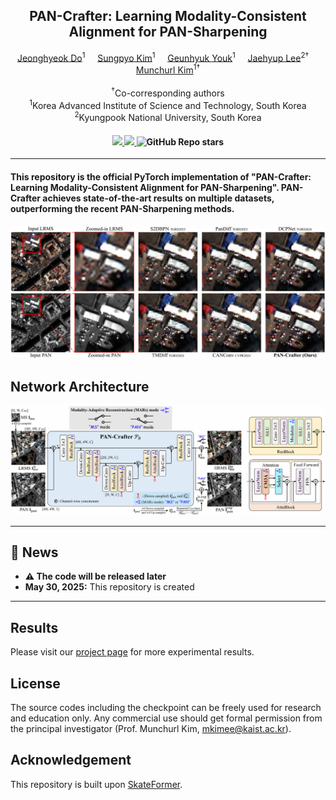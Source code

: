 <div align="center">
<h2>PAN-Crafter: Learning Modality-Consistent Alignment for PAN-Sharpening</h2>

<div>    
    <a href='https://sites.google.com/view/jeonghyeokdo/' target='_blank'>Jeonghyeok Do</a><sup>1</sup>&nbsp&nbsp&nbsp&nbsp;
    <a href='https://github.com/KAIST-VICLab/' target='_blank'>Sungpyo Kim</a><sup>1</sup>&nbsp&nbsp&nbsp&nbsp;
    <a href='https://sites.google.com/view/geunhyukyouk/' target='_blank'>Geunhyuk Youk</a><sup>1</sup>&nbsp&nbsp&nbsp&nbsp;
    <a href='https://sites.google.com/view/jaehyup-lee/' target='_blank'>Jaehyup Lee</a><sup>2†</sup>&nbsp&nbsp&nbsp&nbsp;
    <a href='https://www.viclab.kaist.ac.kr/' target='_blank'>Munchurl Kim</a><sup>1†</sup>
</div>
<br>
<div>
    <sup>†</sup>Co-corresponding authors</span>
</div>
<div>
    <sup>1</sup>Korea Advanced Institute of Science and Technology, South Korea</span>
</div>
<div>
    <sup>2</sup>Kyungpook National University, South Korea</span>
</div>

<div>
    <h4 align="center">
        <a href="https://kaist-viclab.github.io/PAN-Crafter_site/" target='_blank'>
        <img src="https://img.shields.io/badge/🏠-Project%20Page-blue">
        </a>
        <a href="https://arxiv.org/abs/2505.23367" target='_blank'>
        <img src="https://img.shields.io/badge/arXiv-2505.23367-b31b1b.svg">
        </a>
        <img alt="GitHub Repo stars" src="https://img.shields.io/github/stars/KAIST-VICLab/PAN-Crafter">
    </h4>
</div>
</div>

---

<h4>
This repository is the official PyTorch implementation of "PAN-Crafter: Learning Modality-Consistent Alignment for PAN-Sharpening". PAN-Crafter achieves state-of-the-art results on multiple datasets, outperforming the recent PAN-Sharpening methods.
</h4>

![](assets/pancrafter.PNG)

## Network Architecture
![overall_structure](assets/framework.PNG)

---

## 📧 News
- **⚠ The code will be released later**
- **May 30, 2025:** This repository is created

---

## Results
Please visit our [project page](https://kaist-viclab.github.io/PAN-Crafter_site/) for more experimental results.

## License
The source codes including the checkpoint can be freely used for research and education only. Any commercial use should get formal permission from the principal investigator (Prof. Munchurl Kim, mkimee@kaist.ac.kr).

## Acknowledgement
This repository is built upon [SkateFormer](https://github.com/KAIST-VICLab/SkateFormer/).
